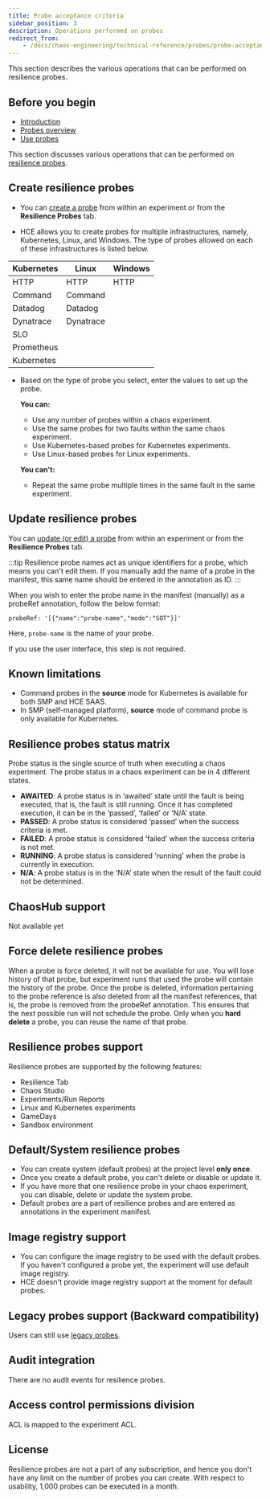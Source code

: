 ```yaml
---
title: Probe acceptance criteria
sidebar_position: 3
description: Operations performed on probes
redirect_from:
	- /docs/chaos-engineering/technical-reference/probes/probe-acceptance-criteria
---
```


This section describes the various operations that can be performed on resilience probes.

## Before you begin

- [Introduction](/docs/chaos-engineering/features/resilience-probes/introduction.md)
- [Probes overview](/docs/chaos-engineering/features/probes/overview.md)
- [Use probes](/docs/chaos-engineering/features/resilience-probes/use-probe.md)

This section discusses various operations that can be performed on [resilience probes](/docs/chaos-engineering/features/probes/overview.md).

## Create resilience probes
* You can [create a probe](/docs/chaos-engineering/features/resilience-probes/use-probe#create-a-resilience-probe) from within an experiment or from the **Resilience Probes** tab.

* HCE allows you to create probes for multiple infrastructures, namely, Kubernetes, Linux, and Windows. The type of probes allowed on each of these infrastructures is listed below.

| Kubernetes | Linux     | Windows |
|------------|-----------|---------|
| HTTP       | HTTP      | HTTP    |
| Command    | Command   |         |
| Datadog    | Datadog   |         |
| Dynatrace  | Dynatrace |         |
| SLO        |           |         |
| Prometheus |           |         |
| Kubernetes |           |         |

* Based on the type of probe you select, enter the values to set up the probe.

	**You can:**
	- Use any number of probes within a chaos experiment.
	- Use the same probes for two faults within the same chaos experiment.
	- Use Kubernetes-based probes for Kubernetes experiments.
	- Use Linux-based probes for Linux experiments.

	**You can't:**
	- Repeat the same probe multiple times in the same fault in the same experiment.

## Update resilience probes
You can [update (or edit) a probe](/docs/chaos-engineering/features/resilience-probes/use-probe#edit-a-resilience-probe) from within an experiment or from the **Resilience Probes** tab.

:::tip
Resilience probe names act as unique identifiers for a probe, which means you can't edit them. If you manually add the name of a probe in the manifest, this same name should be entered in the annotation as ID. 
:::

When you wish to enter the probe name in the manifest (manually) as a probeRef annotation, follow the below format:

```
probeRef: '[{"name":"probe-name","mode":"SOT"}]'
```
Here, `probe-name` is the name of your probe.

If you use the user interface, this step is not required.

## Known limitations
* Command probes in the **source** mode for Kubernetes is available for both SMP and HCE SAAS.
* In SMP (self-managed platform), **source** mode of command probe is only available for Kubernetes.

## Resilience probes status matrix
Probe status is the single source of truth when executing a chaos experiment. The probe status in a chaos experiment can be in 4 different states.

- **AWAITED**: A probe status is in ‘awaited’ state until the fault is being executed, that is, the fault is still running. Once it has completed execution, it can be in the ‘passed’, ‘failed’ or ‘N/A’ state.
- **PASSED**: A probe status is considered ‘passed’ when the success criteria is met. 
- **FAILED**: A probe status is considered ‘failed’ when the success criteria is not met.
- **RUNNING**: A probe status is considered 'running' when the probe is currently in execution.
- **N/A**: A probe status is in the ‘N/A’ state when the result of the fault could not be determined.

## ChaosHub support

Not available yet

## Force delete resilience probes

When a probe is force deleted, it will not be available for use. You will lose history of that probe, but experiment runs that used the probe will contain the history of the probe.
Once the probe is deleted, information pertaining to the probe reference is also deleted from all the manifest references, that is, the probe is removed from the probeRef annotation. This ensures that the next possible run will not schedule the probe.
Only when you **hard delete** a probe, you can reuse the name of that probe. 

## Resilience probes support
Resilience probes are supported by the following features:
- Resilience Tab
- Chaos Studio
- Experiments/Run Reports
- Linux and Kubernetes experiments
- GameDays
- Sandbox environment

## Default/System resilience probes

- You can create system (default probes) at the project level **only once**. 
- Once you create a default probe, you can't delete or disable or update it.
- If you have more that one resilience probe in your chaos experiment, you can disable, delete or update the system probe. 
- Default probes are a part of resilience probes and are entered as annotations in the experiment manifest.

## Image registry support
- You can configure the image registry to be used with the default probes. If you haven't configured a probe yet, the experiment will use default image registry. 
- HCE doesn't provide image registry support at the moment for default probes.

## Legacy probes support (Backward compatibility)
Users can still use [legacy probes](/docs/chaos-engineering/features/probes/cmd-probe).

## Audit integration

There are no audit events for resilience probes.

## Access control permissions division

ACL is mapped to the experiment ACL. 

## License

Resilience probes are not a part of any subscription, and hence you don't have any limit on the number of probes you can create. With respect to usability, 1,000 probes can be executed in a month.